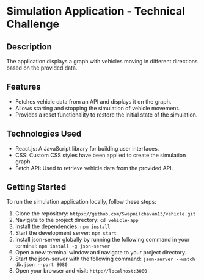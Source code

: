 # Simulation Application - Technical Challenge

## Description
The application displays a graph with vehicles moving in different directions based on the provided data.

## Features
- Fetches vehicle data from an API and displays it on the graph.
- Allows starting and stopping the simulation of vehicle movement.
- Provides a reset functionality to restore the initial state of the simulation.

## Technologies Used
- React.js: A JavaScript library for building user interfaces.
- CSS: Custom CSS styles have been applied to create the simulation graph.
- Fetch API: Used to retrieve vehicle data from the provided API.

## Getting Started
To run the simulation application locally, follow these steps:

1. Clone the repository: `https://github.com/Swapnilchavan13/vehicle.git`
2. Navigate to the project directory: `cd vehicle-app`
3. Install the dependencies: `npm install`
4. Start the development server: `npm start`
5. Install json-server globally by running the following command in your terminal: `npm install -g json-server`
6. Open a new terminal window and navigate to your project directory.
7. Start the json-server with the following command: `json-server --watch db.json --port 8080`
8. Open your browser and visit: `http://localhost:3000`


